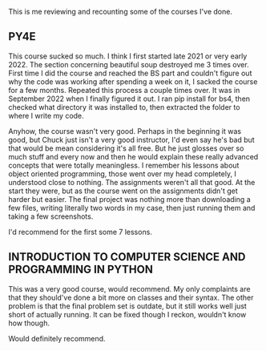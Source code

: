 This is me reviewing and recounting some of the courses I've done.  


## PY4E
This course sucked so much. I think I first started late 2021 or very early 2022. The section concerning beautiful soup destroyed me 3 times over. First time I did the 
course and reached the BS part and couldn't figure out why the code was working after spending a week on it, I sacked the course for a few months. Repeated this process a 
couple times over. It was in September 2022 when I finally figured it out. I ran pip install for bs4, then checked what directory it was installed to, then extracted the
folder to where I write my code.  

Anyhow, the course wasn't very good. Perhaps in the beginning it was good, but Chuck just isn't a very good instructor, I'd even say he's bad but that would be mean
considering it's all free. But he just glosses over so much stuff and every now and then he would explain these really advanced concepts that were totally meaningless. 
I remember his lessons about object oriented programming, those went over my head completely, I understood close to nothing. The assignments weren't all that good. At the
start they were, but as the course went on the assignments didn't get harder but easier. The final project was nothing more than downloading a few files, writing literally
two words in my case, then just running them and taking a few screenshots.  

I'd recommend for the first some 7 lessons.

## INTRODUCTION TO COMPUTER SCIENCE AND PROGRAMMING IN PYTHON
This was a very good course, would recommend. My only complaints are that they should've done a bit more on classes and their syntax. The other problem is that the final 
problem set is outdate, but it still works well just short of actually running. It can be fixed though I reckon, wouldn't know how though.  

Would definitely recommend.
